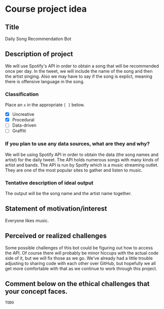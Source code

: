 # Course project idea

## Title

Daily Song Recommendation Bot

## Description of project

We will use Spotify's API in order to obtain a song that will be recommended once per day. In the tweet, we will include the name of the song and then the artist singing. Also we may have to say if the song is explict, meaning there is offensive language in the song.

### Classification

Place an `x` in the appropriate `[ ]` below.

- [x] Uncreative
- [X] Procedural
- [ ] Data-driven
- [ ] Graffiti

### If you plan to use any data sources, what are they and why?

We will be using Spotify API in order to obtain the data (the song names and artist) for the daily tweet. The API holds numerous songs with many kinds of artist and bands. The API is run by Spotfy which is a music streaming outlet. They are one of the most popular sites to gather and listen to music.

### Tentative description of ideal output

The output will be the song name and the artist name together.

## Statement of motivation/interest

Everyone likes music. 

## Perceived or realized challenges

Some possible challenges of this bot could be figuring out how to access the API. Of course there will probably be minor hiccups with the actual code side of it, but we will fix those as we go. We've already had a little trouble adjusting to sharing code with each other over GitHub, but hopefully we all get more comfortable with that as we continue to work through this project.

## Comment below on the ethical challenges that your concept faces.

`TODO`
